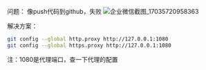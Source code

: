 问题：
像push代码到github，失败
![企业微信截图_17035720958363](https://github.com/hututuhu/blog/assets/37233828/95a55033-cf89-4b6f-a295-c86e13f2e979)

解决方案：
```bash
git config --global http.proxy http://127.0.0.1:1080
git config --global https.proxy http://127.0.0.1:1080
```

注：1080是代理端口，查一下代理的配置
